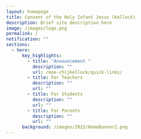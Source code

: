 ```yaml
---
layout: homepage
title: Convent of the Holy Infant Jesus (Kellock)
description: Brief site description here
image: /images/logo.png
permalink: /
notification: ""
sections:
  - hero:
      key_highlights:
        - title: "Announcement "
          description: ""
          url: /moe-chijkellock/quick-links/
        - title: For Teachers
          description: ""
          url: ""
        - title: For Students
          description: ""
          url: ""
        - title: For Parents
          description: ""
          url: ""
      background: /images/2023/HomeBanner2.png
---
```

